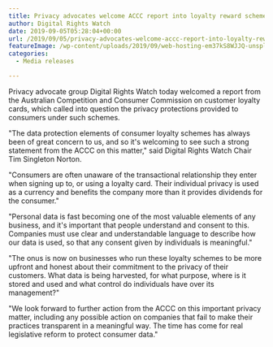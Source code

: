 ```yaml
---
title: Privacy advocates welcome ACCC report into loyalty reward schemes
author: Digital Rights Watch
date: 2019-09-05T05:28:04+00:00
url: /2019/09/05/privacy-advocates-welcome-accc-report-into-loyalty-reward-schemes/
featureImage: /wp-content/uploads/2019/09/web-hosting-em37kS8WJJQ-unsplash.jpg
categories:
  - Media releases

---
```

Privacy advocate group Digital Rights Watch today welcomed a report from the Australian Competition and Consumer Commission on customer loyalty cards, which called into question the privacy protections provided to consumers under such schemes.

"The data protection elements of consumer loyalty schemes has always been of great concern to us, and so it's welcoming to see such a strong statement from the ACCC on this matter," said Digital Rights Watch Chair Tim Singleton Norton.

"Consumers are often unaware of the transactional relationship they enter when signing up to, or using a loyalty card. Their individual privacy is used as a currency and benefits the company more than it provides dividends for the consumer."

"Personal data is fast becoming one of the most valuable elements of any business, and it's important that people understand and consent to this. Companies must use clear and understandable language to describe how our data is used, so that any consent given by individuals is meaningful."

"The onus is now on businesses who run these loyalty schemes to be more upfront and honest about their commitment to the privacy of their customers. What data is being harvested, for what purpose, where is it stored and used and what control do individuals have over its management?"

"We look forward to further action from the ACCC on this important privacy matter, including any possible action on companies that fail to make their practices transparent in a meaningful way. The time has come for real legislative reform to protect consumer data."
